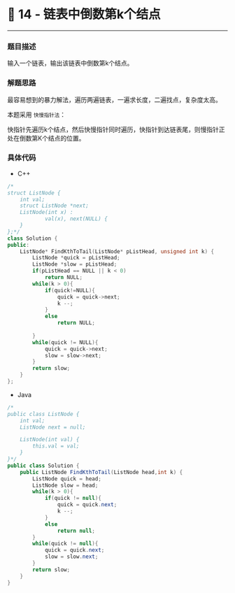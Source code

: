# 👜 14 - 链表中倒数第k个结点

---



### 题目描述

输入一个链表，输出该链表中倒数第k个结点。



### 解题思路

最容易想到的暴力解法，遍历两遍链表，一遍求长度，二遍找点，复杂度太高。



本题采用 `快慢指针法`：

快指针先遍历k个结点，然后快慢指针同时遍历，快指针到达链表尾，则慢指针正处在倒数第K个结点的位置。



### 具体代码

- C++

```cpp
/*
struct ListNode {
    int val;
    struct ListNode *next;
    ListNode(int x) :
            val(x), next(NULL) {
    }
};*/
class Solution {
public:
    ListNode* FindKthToTail(ListNode* pListHead, unsigned int k) {
        ListNode *quick = pListHead;
        ListNode *slow = pListHead;
        if(pListHead == NULL || k < 0)
            return NULL;
        while(k > 0){
            if(quick!=NULL){
                quick = quick->next;
                k --;
            }
            else
                return NULL;
           
        }
        while(quick != NULL){
            quick = quick->next;
            slow = slow->next;
        }
        return slow;
    }
};
```



- Java

```java
/*
public class ListNode {
    int val;
    ListNode next = null;

    ListNode(int val) {
        this.val = val;
    }
}*/
public class Solution {
    public ListNode FindKthToTail(ListNode head,int k) {
        ListNode quick = head;
        ListNode slow = head;
        while(k > 0){
            if(quick != null){
                quick = quick.next;
                k --;
            }
            else
                return null;
        }
        while(quick != null){
            quick = quick.next;
            slow = slow.next;
        }
        return slow;
    }
}
```